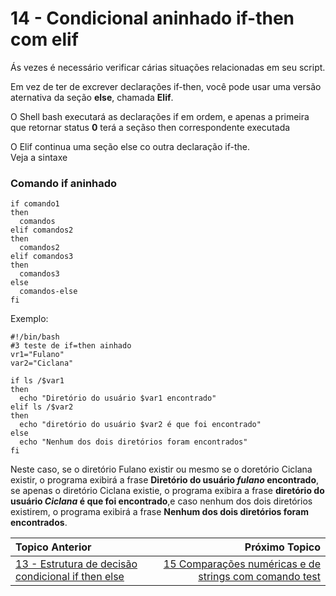 
# 14 - Condicional aninhado if-then com elif

Ás vezes é necessário verificar cárias situações relacionadas em seu script.  

Em vez de ter de excrever declarações if-then, você pode usar uma versão aternativa da seção **else**, chamada **Elif**.  

O Shell bash executará as declarações if em ordem, e apenas a primeira que retornar status **0** terá a seçãso then correspondente executada

O Elif continua uma seção else co outra declaração if-the.  
Veja a sintaxe

### Comando **if** aninhado

```
if comando1
then
  comandos
elif comandos2
then
  comandos2
elif comandos3
then
  comandos3
else
  comandos-else
fi
```
Exemplo:
```
#!/bin/bash
#3 teste de if=then ainhado
vr1="Fulano"
var2="Ciclana"

if ls /$var1
then
  echo "Diretório do usuário $var1 encontrado"
elif ls /$var2
then
  echo "diretório do usuário $var2 é que foi encontrado"
else
  echo "Nenhum dos dois diretórios foram encontrados"
fi
```

Neste caso, se o diretório Fulano existir ou mesmo se o doretório Ciclana existir, o programa exibirá a frase **Diretório do usuário *fulano* encontrado**, se apenas o diretório Ciclana existie, o programa exibira a frase **diretório do usuário *Ciclana* é que foi encontrado**,e caso nenhum dos dois diretórios existirem, o programa exibirá a frase **Nenhum dos dois diretórios foram encontrados**.

|Topico Anterior|Próximo Topico|
|:---|---:|
|[13 - Estrutura de decisão condicional if then else](EstrutDecisCondicIfThenElse.md)|[15 Comparações numéricas e de strings com comando test](CompNumStrTest.md)|
